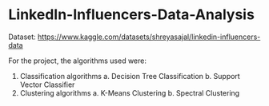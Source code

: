 # LinkedIn-Influencers-Data-Analysis

Dataset: https://www.kaggle.com/datasets/shreyasajal/linkedin-influencers-data

For the project, the algorithms used were:
1. Classification algorithms
  a. Decision Tree Classification
  b. Support Vector Classifier
2. Clustering algorithms
  a. K-Means Clustering
  b. Spectral Clustering
